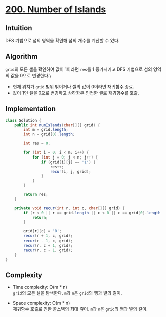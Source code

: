 # [200. Number of Islands](https://leetcode.com/problems/number-of-islands/)

## Intuition
DFS 기법으로 섬의 영역을 확인해 섬의 개수를 계산할 수 있다. 

## Algorithm
`grid`의 모든 셀을 확인하여 값이 1이라면 `res`를 1 증가시키고 DFS 기법으로 섬의 영역의 값을 0으로 변경한다.\
- 현재 위치가 `grid` 범위 밖이거나 셀의 값이 0이라면 재귀함수 종료.
- 값이 1인 셀을 0으로 변경하고 상하좌우 인접한 셀로 재귀함수를 호출.


## Implementation
```java
class Solution {
    public int numIslands(char[][] grid) {
        int m = grid.length;
        int n = grid[0].length;

        int res = 0;

        for (int i = 0; i < m; i++) {
            for (int j = 0; j < n; j++) {
                if (grid[i][j] == '1') {
                    res++;
                    recur(i, j, grid);
                }
            }
        }

        return res;
    }

    private void recur(int r, int c, char[][] grid) {
        if (r < 0 || r == grid.length || c < 0 || c == grid[0].length || grid[r][c] == '0') {
            return;
        }

        grid[r][c] = '0';
        recur(r + 1, c, grid);
        recur(r - 1, c, grid);
        recur(r, c + 1, grid);
        recur(r, c - 1, grid);
    }
}
```

## Complexity
- Time complexity: O(m * n)\
`grid`의 모든 셀을 탐색한다. `m`과 `n`은 `grid`의 행과 열의 길이.

- Space complexity: O(m * n)\
재귀함수 호출로 인한 콜스택의 최대 깊이. `m`과 `n`은 `grid`의 행과 열의 길이.

